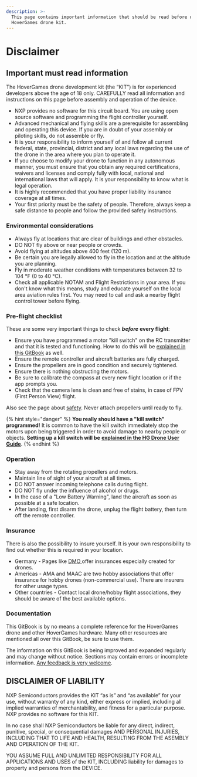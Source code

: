 ```yaml
---
description: >-
  This page contains important information that should be read before using your
  HoverGames drone kit.
---
```


# Disclaimer

## Important must read information  <a id="important-must-read-information"></a>

The HoverGames drone development kit \(the “KIT”\) is for experienced developers above the age of 18 only. CAREFULLY read all information and instructions on this page before assembly and operation of the device.

* NXP provides no software for this circuit board. You are using open source software and programming the flight controller yourself.
* Advanced mechanical and flying skills are a prerequisite for assembling and operating this device. If you are in doubt of your assembly or piloting skills, do not assemble or fly.
* It is your responsibility to inform yourself of and follow all current federal, state, provincial, district and any local laws regarding the use of the drone in the area where you plan to operate it.
* If you choose to modify your drone to function in any autonomous manner, you must ensure that you obtain any required certifications, waivers and licenses and comply fully with local, national and international laws that will apply. It is your responsibility to know what is legal operation.
* It is highly recommended that you have proper liability insurance coverage at all times.
* Your first priority must be the safety of people. Therefore, always keep a safe distance to people and follow the provided safety instructions.

### Environmental considerations  <a id="environmental-considerations"></a>

* Always fly at locations that are clear of buildings and other obstacles.
* DO NOT fly above or near people or crowds.
* Avoid flying at altitudes above 400 feet \(120 m\).
* Be certain you are legally allowed to fly in the location and at the altitude you are planning.
* Fly in moderate weather conditions with temperatures between 32 to 104 °F \(0 to 40 °C\).
* Check all applicable NOTAM and Flight Restrictions in your area. If you don't know what this means, study and educate yourself on the local area aviation rules first. You may need to call and ask a nearby flight control tower before flying.

### Pre-flight checklist  <a id="pre-flight-checklist"></a>

These are some very important things to check _**before**_ **every flight**:

* Ensure you have programmed a motor "kill switch" on the RC transmitter and that it is tested and functioning. How to do this will be [explained in this GitBook](userguide/qgroundcontrol/radio-and-flight-modes.md#flight-modes) as well. 
* Ensure the remote controller and aircraft batteries are fully charged.
* Ensure the propellers are in good condition and securely tightened.
* Ensure there is nothing obstructing the motors.
* Be sure to calibrate the compass at every new flight location or if the app prompts you.
* Check that the camera lens is clean and free of stains, in case of FPV \(First Person View\) flight.

Also see the page about [safety](safety.md). Never attach propellers until ready to fly.

{% hint style="danger" %}
**You really should have a "kill switch" programmed!** It is common to have the kill switch immediately stop the motors upon being triggered in order to avoid damage to nearby people or objects. **Setting up a kill switch will be** [**explained in the HG Drone User Guide**](userguide/qgroundcontrol/radio-and-flight-modes.md#flight-modes).
{% endhint %}

### Operation  <a id="operation"></a>

* Stay away from the rotating propellers and motors.
* Maintain line of sight of your aircraft at all times.
* DO NOT answer incoming telephone calls during flight.
* DO NOT fly under the influence of alcohol or drugs.
* In the case of a "Low Battery Warning", land the aircraft as soon as possible at a safe location.
* After landing, first disarm the drone, unplug the flight battery, then turn off the remote controller.

### Insurance <a id="insurance"></a>

There is also the possibility to insure yourself. It is your own responsibility to find out whether this is required in your location.

* Germany - Pages like [DMO ](https://www.deutsche-modellsport-organisation.de/en/insurances/application.html)offer insurances especially created for drones.
* Americas - AMA and MAAC are two hobby associations that offer insurance for hobby drones \(non-commercial use\). There are insurers for other usage types.
* Other countries - Contact local drone/hobby flight associations, they should be aware of the best available options.

### Documentation

This GitBook is by no means a complete reference for the HoverGames drone and other HoverGames hardware. Many other resources are mentioned all over this GitBook, be sure to use them.  
  
The information on this GitBook is being improved and expanded regularly and may change without notice. Sections may contain errors or incomplete information. [Any feedback is very welcome](contact.md#contact-the-hovergames-team).

## DISCLAIMER OF LIABILITY  <a id="disclaimer-of-liability"></a>

NXP Semiconductors provides the KIT “as is” and “as available” for your use, without warranty of any kind, either express or implied, including all implied warranties of merchantability, and fitness for a particular purpose. NXP provides no software for this KIT.

In no case shall NXP Semiconductors be liable for any direct, indirect, punitive, special, or consequential damages AND PERSONAL INJURIES, INCLUDING THAT TO LIFE AND HEALTH, RESULTING FROM THE ASEMBLY AND OPERATION OF THE KIT.

YOU ASSUME FULL AND UNLIMITED RESPONSIBILITY FOR ALL APPLICATIONS AND USES of the KIT, INCLUDING liability for damages to property and persons from the DEVICE.

